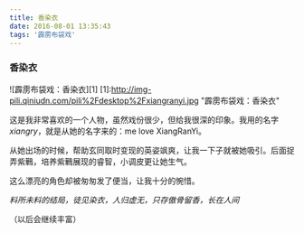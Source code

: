 ```yaml
---
title: 香染衣
date: 2016-08-01 13:35:43
tags: '霹雳布袋戏'
---
```


### 香染衣

![霹雳布袋戏：香染衣][1]
[1]:http://img-pili.qiniudn.com/pili%2Fdesktop%2Fxiangranyi.jpg "霹雳布袋戏：香染衣"

<!-- more -->

这是我非常喜欢的一个人物，虽然戏份很少，但给我很深的印象。我用的名字*xiangry*，就是从她的名字来的：me love XiangRanYi。

从她出场的时候，帮助玄同取时变现的英姿飒爽，让我一下子就被她吸引。后面捉弄紫鷨，培养紫鷨展现的睿智，小调皮更让她生气。

这么漂亮的角色却被匆匆发了便当，让我十分的惋惜。

_料所未料的结局，徒见染衣，人归虚无，只存傲骨留香，长在人间_

（以后会继续丰富）
